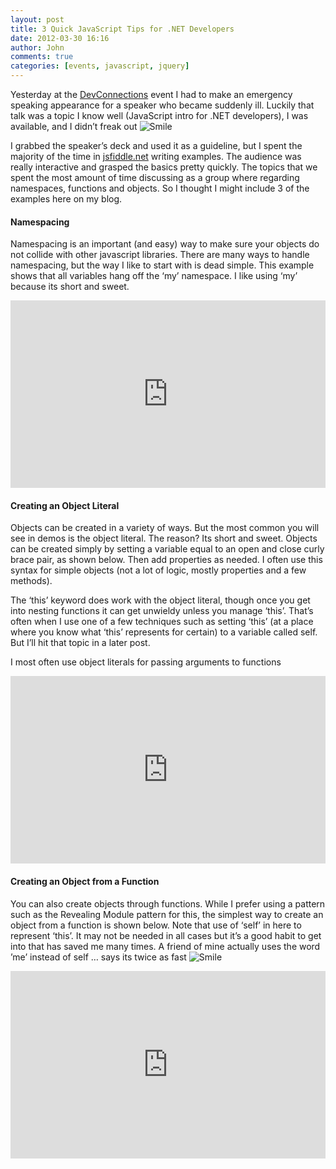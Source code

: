 ```yaml
---
layout: post
title: 3 Quick JavaScript Tips for .NET Developers
date: 2012-03-30 16:16
author: John
comments: true
categories: [events, javascript, jquery]
---
```

<p>Yesterday at the <a href="http://devconnections.com/home.aspx">DevConnections</a> event I had to make an emergency speaking appearance for a speaker who became suddenly ill. Luckily that talk was a topic I know well (JavaScript intro for .NET developers), I was available, and I didn’t freak out <img style="border-bottom-style: none; border-left-style: none; border-top-style: none; border-right-style: none" class="wlEmoticon wlEmoticon-smile" alt="Smile" src="/wp-content/uploads/media/Windows-Live-Writer/3-Quick-JavaScript-Tips_A886/wlEmoticon-smile_2.png">&nbsp;</p> <p>I grabbed the speaker’s deck and used it as a guideline, but I spent the majority of the time in <a href="http://jsfiddle.net">jsfiddle.net</a> writing examples. The audience was really interactive and grasped the basics pretty quickly. The topics that we spent the most amount of time discussing as a group where regarding namespaces, functions and objects. So I thought I might include 3 of the examples here on my blog.</p> <h4>Namespacing</h4> <p>Namespacing is an important (and easy) way to make sure your objects do not collide with other javascript libraries. There are many ways to handle namespacing, but the way I like to start with is dead simple. This example shows that all variables hang off the ‘my’ namespace. I like using ‘my’ because its short and sweet.</p><iframe style="width: 100%; height: 300px" src="http://jsfiddle.net/johnpapa/t6TBv/embedded/" frameborder="0" allowfullscreen="allowfullscreen"></iframe> <h4>Creating an Object Literal</h4> <p>Objects can be created in a variety of ways. But the most common you will see in demos is the object literal. The reason? Its short and sweet. Objects can be created simply by setting a variable equal to an open and close curly brace pair, as shown below. Then add properties as needed. I often use this syntax for simple objects (not a lot of logic, mostly properties and a few methods). </p> <p>The ‘this’ keyword does work with the object literal, though once you get into nesting functions it can get unwieldy unless you manage ‘this’. That’s often when I use one of a few techniques such as setting ‘this’ (at a place where you know what ‘this’ represents for certain) to a variable called self. But I’ll hit that topic in a later post.</p> <p>I most often use object literals for passing arguments to functions </p> <p><iframe style="width: 100%; height: 300px" src="http://jsfiddle.net/johnpapa/XNPH9/embedded/" frameborder="0" allowfullscreen="allowfullscreen"></iframe></p> <h4>Creating an Object from a Function</h4> <p>You can also create objects through functions. While I prefer using a pattern such as the Revealing Module pattern for this, the simplest way to create an object from a function is shown below. Note that use of ‘self’ in here to represent ‘this’. It may not be needed in all cases but it’s a good habit to get into that has saved me many times. A friend of mine actually uses the word ’me’ instead of self … says its twice as fast <img style="border-bottom-style: none; border-left-style: none; border-top-style: none; border-right-style: none" class="wlEmoticon wlEmoticon-smile" alt="Smile" src="/wp-content/uploads/media/Windows-Live-Writer/3-Quick-JavaScript-Tips_A886/wlEmoticon-smile_2.png"></p> <p><iframe style="width: 100%; height: 300px" src="http://jsfiddle.net/johnpapa/uZMfH/embedded/" frameborder="0" allowfullscreen="allowfullscreen"></iframe></p>

